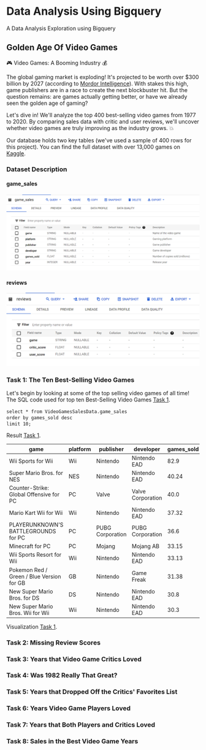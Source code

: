# Data Analysis Using Bigquery

 A Data Analysis Exploration using Bigquery

## Golden Age Of Video Games

 🎮 Video Games: A Booming Industry 💰

The global gaming market is exploding! It's projected to be worth over $300 billion by 2027 (according to [Mordor Intelligence](https://www.mordorintelligence.com/industry-reports/global-gaming-market)). With stakes this high, game publishers are in a race to create the next blockbuster hit. But the question remains: are games actually getting better, or have we already seen the golden age of gaming?

Let's dive in! We'll analyze the top 400 best-selling video games from 1977 to 2020. By comparing sales data with critic and user reviews, we'll uncover whether video games are truly improving as the industry grows. 💥

Our database holds two key tables (we've used a sample of 400 rows for this project).  You can find the full dataset with over 13,000 games on [Kaggle](https://www.kaggle.com/holmjason2/videogamedata).

### Dataset Description

#### game_sales

![game_sales](GoldenAgeOfVideoGames/images/schema/game_sales_schema.png)

#### reviews

![reviews](GoldenAgeOfVideoGames/images/schema/reviews_schema.png)

### Task 1: The Ten Best-Selling Video Games

Let's begin by looking at some of the top selling video games of all time!
The SQL code used for top ten Best-Selling Video Games [Task 1](GoldenAgeOfVideoGames/src/Task1.sql).

```
select * from VideoGamesSalesData.game_sales
order by games_sold desc
limit 10;
```

Result [Task 1](GoldenAgeOfVideoGames/csv_data/Task1.csv).

|game                                     |platform|publisher       |developer        |games_sold|year|
|-----------------------------------------|--------|----------------|-----------------|----------|----|
|Wii Sports for Wii                       |Wii     |Nintendo        |Nintendo EAD     |82.9      |2006|
|Super Mario Bros. for NES                |NES     |Nintendo        |Nintendo EAD     |40.24     |1985|
|Counter-Strike: Global Offensive for PC  |PC      |Valve           |Valve Corporation|40.0      |2012|
|Mario Kart Wii for Wii                   |Wii     |Nintendo        |Nintendo EAD     |37.32     |2008|
|PLAYERUNKNOWN'S BATTLEGROUNDS for PC     |PC      |PUBG Corporation|PUBG Corporation |36.6      |2017|
|Minecraft for PC                         |PC      |Mojang          |Mojang AB        |33.15     |2010|
|Wii Sports Resort for Wii                |Wii     |Nintendo        |Nintendo EAD     |33.13     |2009|
|Pokemon Red / Green / Blue Version for GB|GB      |Nintendo        |Game Freak       |31.38     |1998|
|New Super Mario Bros. for DS             |DS      |Nintendo        |Nintendo EAD     |30.8      |2006|
|New Super Mario Bros. Wii for Wii        |Wii     |Nintendo        |Nintendo EAD     |30.3      |2009|

Visualization [Task 1](GoldenAgeOfVideoGames/images/visualizations/Task1.png).


### Task 2: Missing Review Scores

### Task 3:  Years that Video Game Critics Loved

### Task 4: Was 1982 Really That Great?

### Task 5: Years that Dropped Off the Critics' Favorites List 

### Task 6: Years Video Game Players Loved

### Task 7:  Years that Both Players and Critics Loved

### Task 8: Sales in the Best Video Game Years

